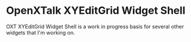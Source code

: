 # OpenXTalk XYEditGrid Widget Shell
OXT XYEditGrid Widget Shell is a work in progress basis for several other widgets that I'm working on.
